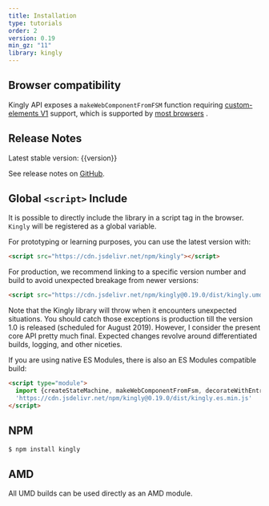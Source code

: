```yaml
---
title: Installation
type: tutorials
order: 2
version: 0.19
min_gz: "11"
library: kingly
---
```


## Browser compatibility
Kingly API exposes a `makeWebComponentFromFSM` function requiring [custom-elements V1](https://developers.google.com/web/fundamentals/web-components/customelements) support, which is supported by [most browsers](https://caniuse.com/#feat=custom-elementsv1) .

## Release Notes
Latest stable version: {{version}}

See release notes on [GitHub](https://github.com/brucou/kingly/releases).

## Global `<script>` Include
It is possible to directly include the library in a script tag in the browser. `Kingly` will be registered as a global variable.

For prototyping or learning purposes, you can use the latest version with:

``` html
<script src="https://cdn.jsdelivr.net/npm/kingly"></script>
```

For production, we recommend linking to a specific version number and build to avoid unexpected breakage from newer versions:

``` html
<script src="https://cdn.jsdelivr.net/npm/kingly@0.19.0/dist/kingly.umd.min.js"></script>
```

Note that the Kingly library will throw when it encounters unexpected situations. You should catch those exceptions is production till the version 1.0 is released (scheduled for August 2019). However, I consider the present core API pretty much final. Expected changes revolve around differentiated builds, logging, and other niceties. 

If you are using native ES Modules, there is also an ES Modules compatible build:

``` html
<script type="module">
  import {createStateMachine, makeWebComponentFromFsm, decorateWithEntryActions, traceFSM} from 
  'https://cdn.jsdelivr.net/npm/kingly@0.19.0/dist/kingly.es.min.js'
</script>
```

## NPM

``` bash
$ npm install kingly
```

## AMD

All UMD builds can be used directly as an AMD module.
